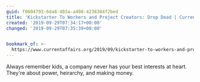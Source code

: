 ```yaml
---
guid: f0604793-6da8-403a-a498-4238384f2bed
title: 'Kickstarter To Workers and Project Creators: Drop Dead | Current Affairs'
created: '2019-09-29T07:34:17+00:00'
changed: '2019-09-29T07:35:39+00:00'


bookmark_of: >-
  https://www.currentaffairs.org/2019/09/kickstarter-to-workers-and-project-creators-drop-dead/
---
```


Always remember kids, a company never has your best interests at heart. They're about power, heirarchy, and making money. 
